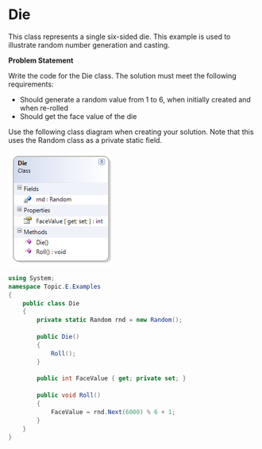 ---
---
# Die

This class represents a single six-sided die. This example is used to illustrate random number generation and casting.

**Problem Statement**

Write the code for the Die class. The solution must meet the following requirements:

* Should generate a random value from 1 to 6, when initially created and when re-rolled
* Should get the face value of the die

Use the following class diagram when creating your solution. Note that this uses the Random class as a private static field.

![Die Class Diagram](E-Die.png)

```csharp
using System;
namespace Topic.E.Examples
{
    public class Die
    {
        private static Random rnd = new Random();

        public Die()
        {
            Roll();
        }

        public int FaceValue { get; private set; }

        public void Roll()
        {
            FaceValue = rnd.Next(6000) % 6 + 1;
        }
    }
}
```
